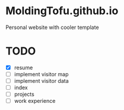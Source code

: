 # MoldingTofu.github.io
Personal website with cooler template

# TODO
- [x] resume
- [ ] implement visitor map
- [ ] implement visitor data
- [ ] index
- [ ] projects
- [ ] work experience
